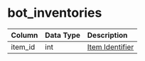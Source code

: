 # bot_inventories

| Column | Data Type | Description |
| :--- | :--- | :--- |
| item_id | int | [Item Identifier](../items/items.md) |

